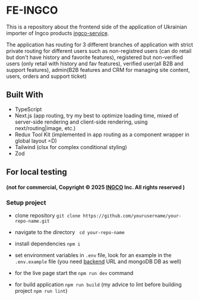 # FE-INGCO

This is a repository about the frontend side of the application of Ukrainian importer of Ingco products [ingco-service](https://ingco-service.win/home).

The application has routing for 3 different branches of application with strict private routing for different users such as non-registred users (can do retail but don't have history and favorite features), registered but non-verified users (only retail with history and fav features), verified user(all B2B and support features), admin(B2B features and CRM for managing site content, users, orders and support ticket)

## Built With

- TypeScript
- Next.js (app routing, try my best to optimize loading time, mixed of server-side rendering and client-side rendering, using next/routing|image, etc.)
- Redux Tool Kit (implemented in app routing as a component wrapper in global layout =D)
- Tailwind (clsx for complex conditional styling)
- Zod

## For local testing

#### (not for commercial, Copyright © 2025 [INGCO](https://www.ingco.com/) Inc. All rights reserved )

### Setup project

- clone repository `git clone https://github.com/yourusername/your-repo-name.git`

- navigate to the directory
    `cd your-repo-name`

- install dependencies `npm i`
- set environment variables in `.env` file, look for an example in the `.env.example` file (you need [backend](https://github.com/Lifuss/be-ingco.git) URL and mongoDB DB as well)
- for the live page start the `npm run dev` command
- for build application `npm run build` (my advice to lint before building project `npm run lint`)
